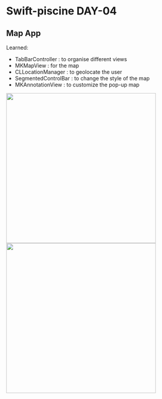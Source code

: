 # Swift-piscine DAY-04

## Map App

Learned:
- TabBarController : to organise different views
- MKMapView : for the map
- CLLocationManager : to geolocate the user
- SegmentedControlBar : to change the style of the map
- MKAnnotationView : to customize the pop-up map

<img src="https://github.com/LidiaGr/Swift_piscine/blob/main/day05/screen1.gif" width="400" /> <img src="https://github.com/LidiaGr/Swift_piscine/blob/main/day05/screen2.gif" width="400" />
